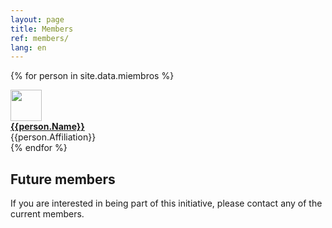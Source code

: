```yaml
---
layout: page
title: Members 
ref: members/
lang: en
---
```


{% for person in site.data.miembros %}
<div class="row">
	<div class="col-md-auto"> <img class="img-circle" src="{{site.baseurl}}/assets/{{person.pictureFileStem}}.jpg" width="50"> </div>
		<div class="col-md-auto"> <a href="{{person.url}}"> <strong>{{person.Name}}</strong></a> </div> 
		<div class="col-md-auto">{{person.Affiliation}}</div>
	</div>
{% endfor %}



## Future members
If you are interested in being part of this initiative, please contact any of the current members.


